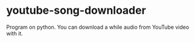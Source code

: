 # youtube-song-downloader
Program on python. You can download a while audio from YouTube video with it. 
